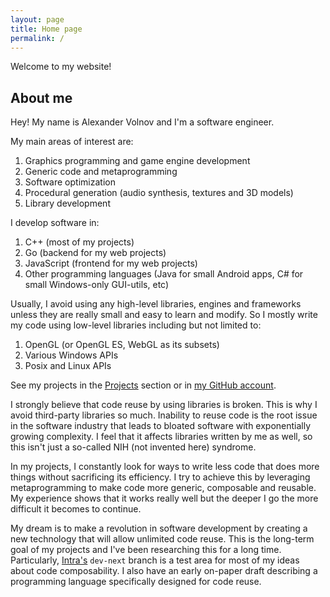 ```yaml
---
layout: page
title: Home page
permalink: /
---
```


Welcome to my website!

## About me

Hey! My name is Alexander Volnov and I'm a software engineer.

My main areas of interest are:
1. Graphics programming and game engine development
2. Generic code and metaprogramming
3. Software optimization
4. Procedural generation (audio synthesis, textures and 3D models)
5. Library development

I develop software in:
1. C++ (most of my projects)
2. Go (backend for my web projects)
3. JavaScript (frontend for my web projects)
4. Other programming languages (Java for small Android apps, C# for small Windows-only GUI-utils, etc)

Usually, I avoid using any high-level libraries, engines and frameworks unless they are really small and easy to learn and modify. So I mostly write my code using low-level libraries including but not limited to:
1. OpenGL (or OpenGL ES, WebGL as its subsets)
2. Various Windows APIs
3. Posix and Linux APIs

See my projects in the [Projects](/projects) section or in [my GitHub account](https://github.com/devoln).

I strongly believe that code reuse by using libraries is broken. This is why I avoid third-party libraries so much. Inability to reuse code is the root issue in the software industry that leads to bloated software with exponentially growing complexity. I feel that it affects libraries written by me as well, so this isn't just a so-called NIH (not invented here) syndrome.

In my projects, I constantly look for ways to write less code that does more things without sacrificing its efficiency. I try to achieve this by leveraging metaprogramming to make code more generic, composable and reusable. My experience shows that it works really well but the deeper I go the more difficult it becomes to continue.

My dream is to make a revolution in software development by creating a new technology that will allow unlimited code reuse. This is the long-term goal of my projects and I've been researching this for a long time. Particularly, [Intra's](/projects/Intra) `dev-next` branch is a test area for most of my ideas about code composability. I also have an early on-paper draft describing a programming language specifically designed for code reuse.
